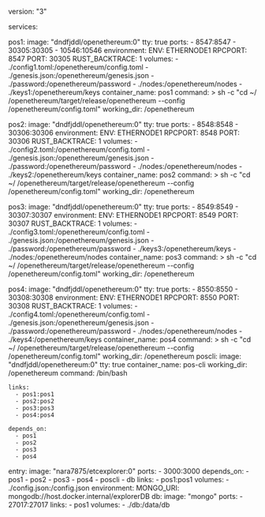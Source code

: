 version: "3"

services:

  pos1:
    image: "dndfjddl/openethereum:0"
    tty: true
    ports:
      - 8547:8547
      - 30305:30305
      - 10546:10546
    environment:
      ENV: ETHERNODE1
      RPCPORT: 8547
      PORT: 30305
      RUST_BACKTRACE: 1
    volumes:
      - ./config1.toml:/openethereum/config.toml
      - ./genesis.json:/openethereum/genesis.json
      - ./password:/openethereum/password
      - ./nodes:/openethereum/nodes
      - ./keys1:/openethereum/keys
    container_name: pos1
    command: >
      sh -c "cd ~/
            /openethereum/target/release/openethereum --config /openethereum/config.toml"
    working_dir: /openethereum


  pos2:
    image: "dndfjddl/openethereum:0"
    tty: true
    ports:
      - 8548:8548
      - 30306:30306
    environment:
      ENV: ETHERNODE1
      RPCPORT: 8548
      PORT: 30306
      RUST_BACKTRACE: 1
    volumes:
      - ./config2.toml:/openethereum/config.toml
      - ./genesis.json:/openethereum/genesis.json
      - ./password:/openethereum/password
      - ./nodes:/openethereum/nodes
      - ./keys2:/openethereum/keys
    container_name: pos2
    command: >
      sh -c "cd ~/
            /openethereum/target/release/openethereum --config /openethereum/config.toml"
    working_dir: /openethereum

  pos3:
    image: "dndfjddl/openethereum:0"
    tty: true
    ports:
      - 8549:8549
      - 30307:30307
    environment:
      ENV: ETHERNODE1
      RPCPORT: 8549
      PORT: 30307
      RUST_BACKTRACE: 1
    volumes:
      - ./config3.toml:/openethereum/config.toml
      - ./genesis.json:/openethereum/genesis.json
      - ./password:/openethereum/password
      - ./keys3:/openethereum/keys
      - ./nodes:/openethereum/nodes
    container_name: pos3
    command: >
      sh -c "cd ~/
            /openethereum/target/release/openethereum --config /openethereum/config.toml"
    working_dir: /openethereum

  pos4:
    image: "dndfjddl/openethereum:0"
    tty: true
    ports:
      - 8550:8550
      - 30308:30308
    environment:
      ENV: ETHERNODE1
      RPCPORT: 8550
      PORT: 30308
      RUST_BACKTRACE: 1
    volumes:
      - ./config4.toml:/openethereum/config.toml
      - ./genesis.json:/openethereum/genesis.json
      - ./password:/openethereum/password
      - ./nodes:/openethereum/nodes
      - ./keys4:/openethereum/keys
    container_name: pos4
    command: >
      sh -c "cd ~/
            /openethereum/target/release/openethereum --config /openethereum/config.toml"
    working_dir: /openethereum
  poscli:
    image: "dndfjddl/openethereum:0"
    tty: true
    container_name: pos-cli
    working_dir: /openethereum
    command: /bin/bash
 
    links:
      - pos1:pos1
      - pos2:pos2
      - pos3:pos3
      - pos4:pos4
    
    depends_on:
      - pos1
      - pos2
      - pos3
      - pos4
  entry:
    image: "nara7875/etcexplorer:0"
    ports:
      - 3000:3000
    depends_on:
      - pos1
      - pos2
      - pos3
      - pos4
      - poscli
      - db
    links:
      - pos1:pos1
    volumes:
      - ./config.json:/config.json
    environment:
      MONGO_URI: mongodb://host.docker.internal/explorerDB
  db:
    image: "mongo"
    ports: 
      - 27017:27017
    links:
      - pos1
    volumes:
      - ./db:/data/db


  